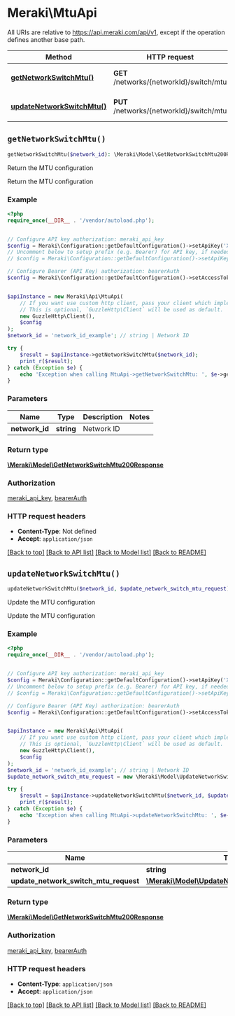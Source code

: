# Meraki\MtuApi

All URIs are relative to https://api.meraki.com/api/v1, except if the operation defines another base path.

| Method | HTTP request | Description |
| ------------- | ------------- | ------------- |
| [**getNetworkSwitchMtu()**](MtuApi.md#getNetworkSwitchMtu) | **GET** /networks/{networkId}/switch/mtu | Return the MTU configuration |
| [**updateNetworkSwitchMtu()**](MtuApi.md#updateNetworkSwitchMtu) | **PUT** /networks/{networkId}/switch/mtu | Update the MTU configuration |


## `getNetworkSwitchMtu()`

```php
getNetworkSwitchMtu($network_id): \Meraki\Model\GetNetworkSwitchMtu200Response
```

Return the MTU configuration

Return the MTU configuration

### Example

```php
<?php
require_once(__DIR__ . '/vendor/autoload.php');


// Configure API key authorization: meraki_api_key
$config = Meraki\Configuration::getDefaultConfiguration()->setApiKey('X-Cisco-Meraki-API-Key', 'YOUR_API_KEY');
// Uncomment below to setup prefix (e.g. Bearer) for API key, if needed
// $config = Meraki\Configuration::getDefaultConfiguration()->setApiKeyPrefix('X-Cisco-Meraki-API-Key', 'Bearer');

// Configure Bearer (API Key) authorization: bearerAuth
$config = Meraki\Configuration::getDefaultConfiguration()->setAccessToken('YOUR_ACCESS_TOKEN');


$apiInstance = new Meraki\Api\MtuApi(
    // If you want use custom http client, pass your client which implements `GuzzleHttp\ClientInterface`.
    // This is optional, `GuzzleHttp\Client` will be used as default.
    new GuzzleHttp\Client(),
    $config
);
$network_id = 'network_id_example'; // string | Network ID

try {
    $result = $apiInstance->getNetworkSwitchMtu($network_id);
    print_r($result);
} catch (Exception $e) {
    echo 'Exception when calling MtuApi->getNetworkSwitchMtu: ', $e->getMessage(), PHP_EOL;
}
```

### Parameters

| Name | Type | Description  | Notes |
| ------------- | ------------- | ------------- | ------------- |
| **network_id** | **string**| Network ID | |

### Return type

[**\Meraki\Model\GetNetworkSwitchMtu200Response**](../Model/GetNetworkSwitchMtu200Response.md)

### Authorization

[meraki_api_key](../../README.md#meraki_api_key), [bearerAuth](../../README.md#bearerAuth)

### HTTP request headers

- **Content-Type**: Not defined
- **Accept**: `application/json`

[[Back to top]](#) [[Back to API list]](../../README.md#endpoints)
[[Back to Model list]](../../README.md#models)
[[Back to README]](../../README.md)

## `updateNetworkSwitchMtu()`

```php
updateNetworkSwitchMtu($network_id, $update_network_switch_mtu_request): \Meraki\Model\GetNetworkSwitchMtu200Response
```

Update the MTU configuration

Update the MTU configuration

### Example

```php
<?php
require_once(__DIR__ . '/vendor/autoload.php');


// Configure API key authorization: meraki_api_key
$config = Meraki\Configuration::getDefaultConfiguration()->setApiKey('X-Cisco-Meraki-API-Key', 'YOUR_API_KEY');
// Uncomment below to setup prefix (e.g. Bearer) for API key, if needed
// $config = Meraki\Configuration::getDefaultConfiguration()->setApiKeyPrefix('X-Cisco-Meraki-API-Key', 'Bearer');

// Configure Bearer (API Key) authorization: bearerAuth
$config = Meraki\Configuration::getDefaultConfiguration()->setAccessToken('YOUR_ACCESS_TOKEN');


$apiInstance = new Meraki\Api\MtuApi(
    // If you want use custom http client, pass your client which implements `GuzzleHttp\ClientInterface`.
    // This is optional, `GuzzleHttp\Client` will be used as default.
    new GuzzleHttp\Client(),
    $config
);
$network_id = 'network_id_example'; // string | Network ID
$update_network_switch_mtu_request = new \Meraki\Model\UpdateNetworkSwitchMtuRequest(); // \Meraki\Model\UpdateNetworkSwitchMtuRequest

try {
    $result = $apiInstance->updateNetworkSwitchMtu($network_id, $update_network_switch_mtu_request);
    print_r($result);
} catch (Exception $e) {
    echo 'Exception when calling MtuApi->updateNetworkSwitchMtu: ', $e->getMessage(), PHP_EOL;
}
```

### Parameters

| Name | Type | Description  | Notes |
| ------------- | ------------- | ------------- | ------------- |
| **network_id** | **string**| Network ID | |
| **update_network_switch_mtu_request** | [**\Meraki\Model\UpdateNetworkSwitchMtuRequest**](../Model/UpdateNetworkSwitchMtuRequest.md)|  | [optional] |

### Return type

[**\Meraki\Model\GetNetworkSwitchMtu200Response**](../Model/GetNetworkSwitchMtu200Response.md)

### Authorization

[meraki_api_key](../../README.md#meraki_api_key), [bearerAuth](../../README.md#bearerAuth)

### HTTP request headers

- **Content-Type**: `application/json`
- **Accept**: `application/json`

[[Back to top]](#) [[Back to API list]](../../README.md#endpoints)
[[Back to Model list]](../../README.md#models)
[[Back to README]](../../README.md)
